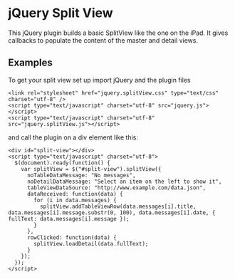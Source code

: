 # jQuery Split View #
This jQuery plugin builds a basic SplitView like the one on the iPad.
It gives callbacks to populate the content of the master and detail views.

## Examples ##
To get your split view set up import jQuery and the plugin files

    <link rel="stylesheet" href="jquery.splitView.css" type="text/css" charset="utf-8" />
    <script type="text/javascript" charset="utf-8" src="jquery.js"></script>
    <script type="text/javascript" charset="utf-8" src="jquery.splitView.js"></script>
    
and call the plugin on a div element like this:

    <div id="split-view"></div>
    <script type="text/javascript" charset="utf-8">
      $(document).ready(function() {
        var splitView = $("#split-view").splitView({
          noTableDataMessage: "No messages",
          noDetailDataMessage: "Select an item on the left to show it",
          tableViewDataSource: "http://www.example.com/data.json",
          dataReceived: function(data) {
            for (i in data.messages) {
              splitView.addTableViewRow(data.messages[i].title, data.messages[i].message.substr(0, 100), data.messages[i].date, { fullText: data.messages[i].message });
            }
          },
          rowClicked: function(data) {
            splitView.loadDetail(data.fullText);
          }
        });
      });
    </script>

